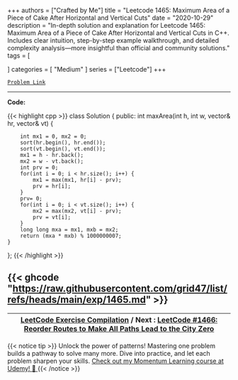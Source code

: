 
+++
authors = ["Crafted by Me"]
title = "Leetcode 1465: Maximum Area of a Piece of Cake After Horizontal and Vertical Cuts"
date = "2020-10-29"
description = "In-depth solution and explanation for Leetcode 1465: Maximum Area of a Piece of Cake After Horizontal and Vertical Cuts in C++. Includes clear intuition, step-by-step example walkthrough, and detailed complexity analysis—more insightful than official and community solutions."
tags = [
    
]
categories = [
    "Medium"
]
series = ["Leetcode"]
+++



[`Problem Link`](https://leetcode.com/problems/maximum-area-of-a-piece-of-cake-after-horizontal-and-vertical-cuts/description/)

---

**Code:**

{{< highlight cpp >}}
class Solution {
public:
    int maxArea(int h, int w, vector<int>& hr, vector<int>& vt) {
        
        int mx1 = 0, mx2 = 0;
        sort(hr.begin(), hr.end());
        sort(vt.begin(), vt.end());
        mx1 = h - hr.back();
        mx2 = w - vt.back();
        int prv = 0;
        for(int i = 0; i < hr.size(); i++) {
            mx1 = max(mx1, hr[i] - prv);
            prv = hr[i];
        }
        prv= 0;
        for(int i = 0; i < vt.size(); i++) {
            mx2 = max(mx2, vt[i] - prv);
            prv = vt[i];
        }      
        long long mxa = mx1, mxb = mx2;
        return (mxa * mxb) % 1000000007;
    }
};
{{< /highlight >}}

{{< ghcode "https://raw.githubusercontent.com/grid47/list/refs/heads/main/exp/1465.md" >}}
---

| [LeetCode Exercise Compilation](https://grid47.xyz/leetcode/) / Next : [LeetCode #1466: Reorder Routes to Make All Paths Lead to the City Zero](https://grid47.xyz/posts/leetcode_1466) |
| --- |
{{< notice tip >}}
Unlock the power of patterns! Mastering one problem builds a pathway to solve many more. Dive into practice, and let each problem sharpen your skills. [Check out my Momentum Learning course at Udemy! 🚀 ](https://www.udemy.com/course/algorithms-and-data-structures-in-cpp/)
{{< /notice >}}

